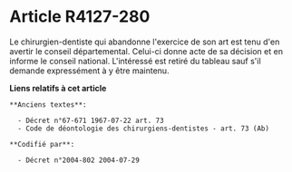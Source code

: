 # Article R4127-280

Le chirurgien-dentiste qui abandonne l'exercice de son art est tenu d'en avertir le conseil départemental. Celui-ci donne
acte de sa décision et en informe le conseil national. L'intéressé est retiré du tableau sauf s'il demande expressément à y
être maintenu.

**Liens relatifs à cet article**

	**Anciens textes**:

	  - Décret n°67-671 1967-07-22 art. 73
	  - Code de déontologie des chirurgiens-dentistes - art. 73 (Ab)

	**Codifié par**:

	  - Décret n°2004-802 2004-07-29
